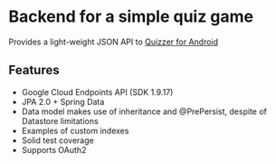 Backend for a simple quiz game
==============================

Provides a light-weight JSON API to [Quizzer for Android](https://github.com/zezutom/quizzer-android)

Features
--------
* Google Cloud Endpoints API (SDK 1.9.17)
* JPA 2.0 + Spring Data
* Data model makes use of inheritance and @PrePersist, despite of Datastore limitations
* Examples of custom indexes
* Solid test coverage
* Supports OAuth2
